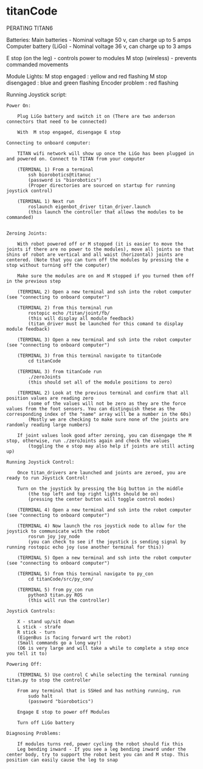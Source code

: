 # titanCode

PERATING TITAN6

Batteries:
	Main batteries - Nominal voltage 50 v, can charge up to 5 amps
	Computer battery (LiGo) - Nominal voltage 36 v, can charge up to 3 amps

E stop (on the leg) - controls power to modules
M stop (wireless) - prevents commanded movements 

Module Lights:
	M stop engaged : yellow and red flashing
	M stop disengaged : blue and green flashing
	Encoder problem : red flashing

Running Joystick script:
	
	Power On: 

		Plug LiGo battery and switch it on (There are two anderson connectors that need to be connected)
	
		With  M stop engaged, disengage E stop

	Connecting to onboard computer:

		TITAN wifi network will show up once the LiGo has been plugged in and powered on. Connect to TITAN from your computer

		(TERMINAL 1) From a terminal
			ssh biorobotics@titanuc
			(password is "biorobotics")
			(Proper directories are sourced on startup for running joystick control)
		
		(TERMINAL 1) Next run
			roslaunch eigenbot_driver titan_driver.launch
			(this launch the controller that allows the modules to be commanded)
	

	Zeroing Joints:

		With robot powered off or M stopped (it is easier to move the joints if there are no power to the modules), move all joints so that shins of robot are vertical and all waist (horizontal) joints are centered. (Note that you can turn off the modules by pressing the e stop without turning off the computer)

		Make sure the modules are on and M stopped if you turned them off in the previous step

		(TERMINAL 2) Open a new terminal and ssh into the robot computer (see "connecting to onboard computer")

		(TERMINAL 2) from this terminal run
			rostopic echo /titan/joint/fb/
			(this will display all module feedback)
			(titan_driver must be launched for this comand to display module feedback)

		(TERMINAL 3) Open a new terminal and ssh into the robot computer (see "connecting to onboard computer")

		(TERMINAL 3) from this terminal navigate to titanCode
			cd titanCode

		(TERMINAL 3) from titanCode run
			./zeroJoints
			(this should set all of the module positions to zero)

		(TERMINAL 2) Look at the previous terminal and confirm that all position values are reading zero
			(some of the values will not be zero as they are the force values from the foot sensors. You can distinguish these as the corresponding index of the "name" array will be a number in the 60s)
			(Mostly we are checking to make sure none of the joints are randomly reading large numbers)

		If joint values look good after zeroing, you can disengage the M stop, otherwise, run ./zeroJoints again and check the values
			(toggling the e stop may also help if joints are still acting up)

	Running Joystick Control:

		Once titan_drivers are launched and joints are zeroed, you are ready to run Joystick Control!

		Turn on the joystick by pressing the big button in the middle 
			(the top left and top right lights should be on)
			(pressing the center button will toggle control modes)

		(TERMINAL 4) Open a new terminal and ssh into the robot computer (see "connecting to onboard computer")

		(TERMINAL 4) Now launch the ros joystick node to allow for the joystick to communicate with the robot
			rosrun joy joy_node
			(you can check to see if the joystick is sending signal by running rostopic echo joy (use another terminal for this))

		(TERMINAL 5) Open a new terminal and ssh into the robot computer (see "connecting to onboard computer")

		(TERMINAL 5) from this terminal navigate to py_con
			cd titanCode/src/py_con/

		(TERMINAL 5) from py_con run
			python3 titan.py ROS
			(this will run the controller)

	Joystick Controls:

		X - stand up/sit down
		L stick - strafe
		R stick - turn
		(EigenBus is facing forward wrt the robot)
		(Small commands go a long way!)
		(O6 is very large and will take a while to complete a step once you tell it to)

	Powering Off:

		(TERMINAL 5) Use control C while selecting the terminal running titan.py to stop the controller

		From any terminal that is SSHed and has nothing running, run
			sudo halt
			(password "biorobotics")

		Engage E stop to power off Modules

		Turn off LiGo battery

	Diagnosing Problems:

		If modules turns red, power cycling the robot should fix this 
		Leg bending inward - If you see a leg bending inward under the center body, try to support the robot best you can and M stop. This position can easily cause the leg to snap





